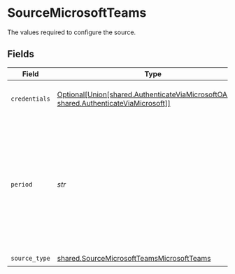 # SourceMicrosoftTeams

The values required to configure the source.


## Fields

| Field                                                                                                                                                          | Type                                                                                                                                                           | Required                                                                                                                                                       | Description                                                                                                                                                    | Example                                                                                                                                                        |
| -------------------------------------------------------------------------------------------------------------------------------------------------------------- | -------------------------------------------------------------------------------------------------------------------------------------------------------------- | -------------------------------------------------------------------------------------------------------------------------------------------------------------- | -------------------------------------------------------------------------------------------------------------------------------------------------------------- | -------------------------------------------------------------------------------------------------------------------------------------------------------------- |
| `credentials`                                                                                                                                                  | [Optional[Union[shared.AuthenticateViaMicrosoftOAuth20, shared.AuthenticateViaMicrosoft]]](../../models/shared/sourcemicrosoftteamsauthenticationmechanism.md) | :heavy_minus_sign:                                                                                                                                             | Choose how to authenticate to Microsoft                                                                                                                        |                                                                                                                                                                |
| `period`                                                                                                                                                       | *str*                                                                                                                                                          | :heavy_check_mark:                                                                                                                                             | Specifies the length of time over which the Team Device Report stream is aggregated. The supported values are: D7, D30, D90, and D180.                         | D7                                                                                                                                                             |
| `source_type`                                                                                                                                                  | [shared.SourceMicrosoftTeamsMicrosoftTeams](../../models/shared/sourcemicrosoftteamsmicrosoftteams.md)                                                         | :heavy_check_mark:                                                                                                                                             | N/A                                                                                                                                                            |                                                                                                                                                                |